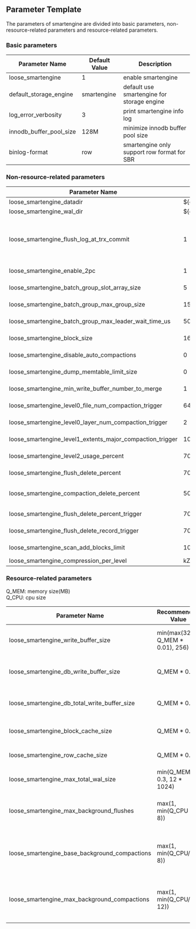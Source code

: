 <h2>Parameter Template</h2>
The parameters of smartengine are divided into basic parameters, non-resource-related parameters and resource-related parameters.

<h3>Basic parameters</h3>

| Parameter Name| Default Value | Description |
| ------------- | ------------- | ----------- |
| loose_smartengine | 1 | enable smartengine |
| default_storage_engine | smartengine | default use smartengine for storage engine |
| log_error_verbosity | 3 | print smartengine info log |
| innodb_buffer_pool_size | 128M | minimize innodb buffer pool size |
| binlog-format | row | smartengine only support row format for SBR |

<h3>Non-resource-related parameters</h3>

| Parameter Name| Default Value | Value Range | Description |
| ------------- | ------------- | ----------- | ----------- |
| loose_smartengine_datadir | ${datadir}/smartengine | | smartengine data directory |
| loose_smartengine_wal_dir | ${datadir}/smartengine | | smartengine wal directory |
| loose_smartengine_flush_log_at_trx_commit | 1 | {0,1,2} | smartengine sync log strategy on transaction commit.</br>0: not sync until wal_bytes_per_sync</br>1:  sync on commit</br>2:  syc per second|
| loose_smartengine_enable_2pc | 1 | {0, 1} | smartengine enable two-phase commit |
| loose_smartengine_batch_group_slot_array_size | 5 | [1, INT64_MAX) | smartengine group commit slot size |
|loose_smartengine_batch_group_max_group_size | 15 | [1, INT64_MAX) | smartengine max transaction size per slot can group |
| loose_smartengine_batch_group_max_leader_wait_time_us | 50 | [1, INT64_MAX) | smartengine max wait time for group transactions |
| loose_smartengine_block_size | 16384 | [1, INT64_MAX) | smartengine data block size |
| loose_smartengine_disable_auto_compactions | 0 | {0, 1} | Disable auto compaction scheduler |
| loose_smartengine_dump_memtable_limit_size | 0 | [0, INT64_MAX) |  The memtable which size less than it can directly dump to disk |
| loose_smartengine_min_write_buffer_number_to_merge | 1 | [1, INT64_MAX) | Min number immutable memtables to flush |
| loose_smartengine_level0_file_num_compaction_trigger | 64 | [1, INT64_MAX) | Level0 extents number to trigger minor compaction |
| loose_smartengine_level0_layer_num_compaction_trigger | 2 | [1, INT64_MAX) | Level0 layers number to trigger minor compaction |
| loose_smartengine_level1_extents_major_compaction_trigger | 1000 | [1, INT64_MAX) | Level1 extents number to trigger major compaction |
| loose_smartengine_level2_usage_percent | 70 | [0, 100] | Level2 valid data percent to trigger self major compaction |
| loose_smartengine_flush_delete_percent | 70 | [0, 100] | Memtable delete records percent to trigger delete compaction |
| loose_smartengine_compaction_delete_percent | 50 | [0, 100] | Extent valid data percent to trigger delete major self compaction |
| loose_smartengine_flush_delete_percent_trigger | 700000 | [10, 1 << 30) | Min memtable size for calculate smartengine_flush_delete_percent |
| loose_smartengine_flush_delete_record_trigger | 700000 | [1, 1 << 30] | Memtable delete records number to trigger delete compaction |
| loose_smartengine_scan_add_blocks_limit | 100 | [0, INT64_MAX) | Max data blocks number to add into block cache in per query |
| loose_smartengine_compression_per_level | kZSTD:kZSTD:kZSTD | | Compression method for per level |

<h3>Resource-related parameters</h3>
Q_MEM: memory size(MB)</br>
Q_CPU: cpu size</br>

| Parameter Name| Recommended Value | Description |
| ------------- | ----------------- | ----------- |
| loose_smartengine_write_buffer_size | min(max(32, Q_MEM * 0.01), 256) | smartengine single memtable size |
| loose_smartengine_db_write_buffer_size | Q_MEM * 0.3 | smartengine total active memtable size |
| loose_smartengine_db_total_write_buffer_size | Q_MEM * 0.3 | smartengine total memtable size |
| loose_smartengine_block_cache_size | Q_MEM * 0.3 | smartengine block cache size |
| loose_smartengine_row_cache_size | Q_MEM * 0.1 | smartengine row cache size |
| loose_smartengine_max_total_wal_size | min(Q_MEM * 0.3, 12 * 1024) | smartengine max active wal size |
| loose_smartengine_max_background_flushes | max(1, min(Q_CPU / 2,  8)) | smartengine background flush threads number |
| loose_smartengine_base_background_compactions | max(1, min(Q_CPU/2, 8)) | smartengine normal background compaction threads number |
| loose_smartengine_max_background_compactions | max(1, min(Q_CPU/2, 12)) | smartengine max background compaction threads number |

